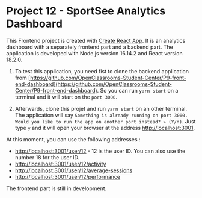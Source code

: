 # Project 12 - SportSee Analytics Dashboard

This Frontend project is created with [Create React App](https://github.com/facebook/create-react-app). It is an analytics dashboard with a separately frontend part and a backend part. The application is developed with Node.js version 16.14.2 and React version 18.2.0.

1. To test this application, you need fist to clone the backend application from [https://github.com/OpenClassrooms-Student-Center/P9-front-end-dashboard](https://github.com/OpenClassrooms-Student-Center/P9-front-end-dashboard). So you can run `yarn start` on a terminal and it will start on the `port 3000`.

2. Afterwards, clone this projet and run `yarn start` on an other terminal. The application will say `Something is already running on port 3000. Would you like to run the app on another port instead? » (Y/n)`. Just type `y` and it will open your browser at the address [http://localhost:3001](http://localhost:3001).

At this moment, you can use the following addresses :
* [http://localhost:3001/user/12](http://localhost:3001/user/12) - 12 is the user ID. You can also use the number 18 for the user ID.
* [http://localhost:3001/user/12/activity](http://localhost:3001/user/12/activity)
* [http://localhost:3001/user/12/average-sessions](http://localhost:3001/user/12/average-sessions)
* [http://localhost:3001/user/12/performance](http://localhost:3001/user/12/performance)

The frontend part is still in development.